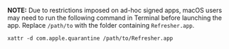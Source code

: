 **NOTE:** Due to restrictions imposed on ad-hoc signed apps, macOS users may need to run the following command in Terminal before launching the app. Replace `/path/to` with the folder containing `Refresher.app`.

```
xattr -d com.apple.quarantine /path/to/Refresher.app
```